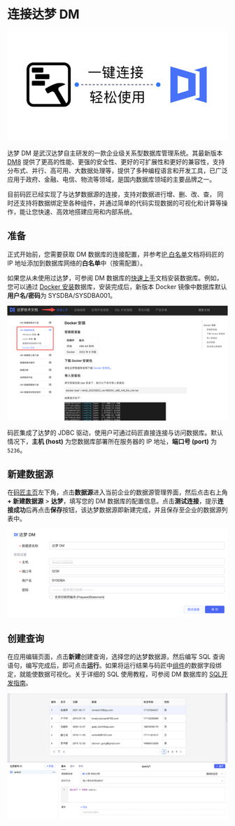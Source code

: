 # 连接达梦 DM

​![](assets/5-20231002172956-dzmyri0.png)​

达梦 DM 是武汉达梦自主研发的一款企业级关系型数据库管理系统。其最新版本 [DM8](https://eco.dameng.com/info/products/dm8) 提供了更高的性能、更强的安全性、更好的可扩展性和更好的兼容性，支持分布式、并行、高可用、大数据处理等，提供了多种编程语言和开发工具，已广泛应用于政府、金融、电信、物流等领域，是国内数据库领域的主要品牌之一。

目前码匠已经实现了与达梦数据源的连接，支持对数据进行增、删、改、查， 同时还支持将数据绑定至各种组件，并通过简单的代码实现数据的可视化和计算等操作，能让您快速、高效地搭建应用和内部系统。

## 准备

正式开始前，您需要获取 DM 数据库的连接配置，并参考[IP 白名单](https://majiang.co/docs/ip-allowlist)文档将码匠的 IP 地址添加到数据库网络的**白名单**中（按需配置）。

如果您从未使用过达梦，可参阅 DM 数据库的[快速上手](https://eco.dameng.com/document/dm/zh-cn/start/index.html)文档安装数据库。例如，您可以通过 [Docker 安装](https://eco.dameng.com/document/dm/zh-cn/start/dm-install-docker.html)数据库，安装完成后，新版本 Docker 镜像中数据库默认**用户名/密码**为 SYSDBA/SYSDBA001。

​![](assets/6-20231002172956-5tauaa4.png)​

码匠集成了达梦的 JDBC 驱动，使用户可通过码匠直接连接与访问数据库。默认情况下，**主机 (host)** 为您数据库部署所在服务器的 IP 地址，**端口号 (port)** 为 `5236`​。

## 新建数据源

在[码匠主页](https://cloud.majiang.co/apps)左下角，点击**数据源**进入当前企业的数据源管理界面，然后点击右上角 **+ 新建数据源** > ​**达梦**​，填写您的 DM 数据库的配置信息。点击​**测试连接**​，提示**连接成功**后再点击**保存**按钮，该达梦数据源即新建完成，并且保存至企业的数据源列表中。

​![](assets/7-20231002172956-5htatbi.png)​

## 创建查询

在应用编辑页面，点击**新建**创建查询，选择您的达梦数据源，然后编写 SQL 查询语句，编写完成后，即可点击​**运行**​。如果将运行结果与码匠中[组件](https://majiang.co/docs/component-guides)的数据字段绑定，就能使数据可视化。关于详细的 SQL 使用教程，可参阅 DM 数据库的 [SQL开发指南](https://eco.dameng.com/document/dm/zh-cn/sql-dev/)。

​![](assets/8-20231002172956-x1r5x8o.png)​
